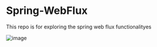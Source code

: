 # Spring-WebFlux
This repo is for exploring the spring web flux functionalityes


![image](https://user-images.githubusercontent.com/57630057/236790194-38d68b09-085b-4e0d-830e-13f5c01a668c.png)
